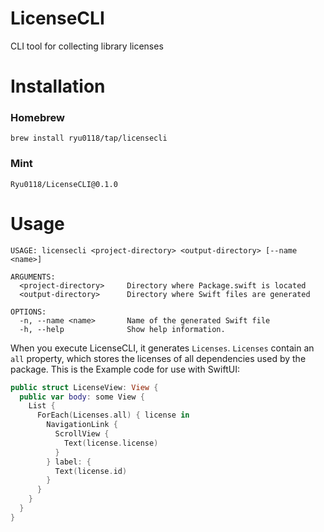 # LicenseCLI
CLI tool for collecting library licenses

# Installation
### Homebrew
```
brew install ryu0118/tap/licensecli
```
### Mint
```
Ryu0118/LicenseCLI@0.1.0
```

# Usage
```
USAGE: licensecli <project-directory> <output-directory> [--name <name>]

ARGUMENTS:
  <project-directory>     Directory where Package.swift is located
  <output-directory>      Directory where Swift files are generated

OPTIONS:
  -n, --name <name>       Name of the generated Swift file
  -h, --help              Show help information.
```

When you execute LicenseCLI, it generates `Licenses`. `Licenses` contain an `all` property, which stores the licenses of all dependencies used by the package.
This is the Example code for use with SwiftUI:

```Swift
public struct LicenseView: View {
  public var body: some View {
    List {
      ForEach(Licenses.all) { license in
        NavigationLink {
          ScrollView {
            Text(license.license)
          }
        } label: {
          Text(license.id)
        }
      }
    }
  }
}
```
